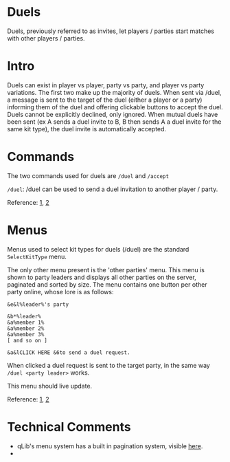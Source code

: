 # Duels

Duels, previously referred to as invites, let players / parties start matches with other players / parties.

# Intro

Duels can exist in player vs player, party vs party, and player vs party variations. The first two make up the majority of duels. When sent via
/duel, a message is sent to the target of the duel (either a player or a party) informing them of the duel and offering clickable buttons to
accept the duel. Duels cannot be explicitly declined, only ignored. When mutual duels have been sent (ex A sends a duel invite to B, B then
sends A a duel invite for the same kit type), the duel invite is automatically accepted.

# Commands

The two commands used for duels are `/duel` and `/accept`

`/duel`:
/duel can be used to send a duel invitation to another player / party.

Reference: [1](https://github.com/FrozenOrb/PotPvP/blob/master/potpvp-lobby/src/main/java/net/frozenorb/potpvp/lobby/invite/InviteHandler.java#L304),
[2](https://github.com/FrozenOrb/PotPvP/blob/master/potpvp-lobby/src/main/java/net/frozenorb/potpvp/lobby/invite/InviteHandler.java#L170)

# Menus

Menus used to select kit types for duels (/duel) are the standard `SelectKitType` menu.

The only other menu present is the 'other parties' menu. This menu is shown to party leaders and displays all other parties on the server,
paginated and sorted by size. The menu contains one button per other party online, whose lore is as follows:
```
&e&l%leader%'s party

&b*%leader%
&a%member 1%
&a%member 2%
&a%member 3%
[ and so on ]

&a&lCLICK HERE &6to send a duel request.
```
When clicked a duel request is sent to the target party, in the same way `/duel <party leader>` works.

This menu should live update.

Reference: [1](https://github.com/FrozenOrb/PotPvP/blob/master/potpvp-lobby/src/main/java/net/frozenorb/potpvp/lobby/invite/button/otherparties/ChallengePartyButton.java),
[2](https://github.com/FrozenOrb/PotPvP/blob/master/potpvp-lobby/src/main/java/net/frozenorb/potpvp/lobby/invite/menu/OtherPartiesMenu.java)

# Technical Comments

* qLib's menu system has a built in pagination system, visible [here](https://github.com/FrozenOrb/qLib/tree/master/src/main/java/net/frozenorb/qlib/menu/pagination).
* 
